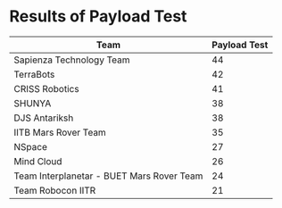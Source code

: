 # Results of Payload Test

| Team                                      | Payload Test |
| ----------------------------------------- | ------------ |
| Sapienza Technology Team                  | 44           |
| TerraBots                                 | 42           |
| CRISS Robotics                            | 41           |
| SHUNYA                                    | 38           |
| DJS Antariksh                             | 38           |
| IITB Mars Rover Team                      | 35           |
| NSpace                                    | 27           |
| Mind Cloud                                | 26           |
| Team Interplanetar - BUET Mars Rover Team | 24           |
| Team Robocon IITR                         | 21           |
